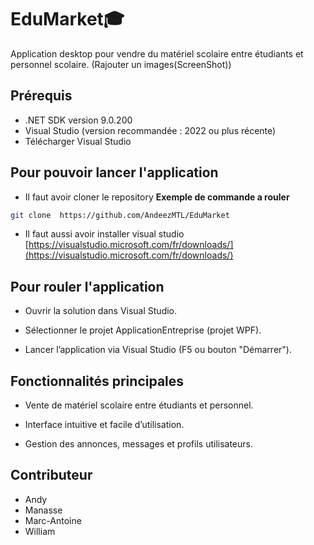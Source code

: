 # EduMarket🎓
Application desktop pour vendre du matériel scolaire entre étudiants et personnel scolaire.
(Rajouter un images(ScreenShot))

## Prérequis

- .NET SDK version 9.0.200
- Visual Studio (version recommandée : 2022 ou plus récente)
- Télécharger Visual Studio

## Pour pouvoir lancer l'application

- Il faut avoir cloner le repository
**Exemple de commande a rouler**
```bash
git clone  https://github.com/AndeezMTL/EduMarket
```

- Il faut aussi avoir installer visual studio
[https://visualstudio.microsoft.com/fr/downloads/](https://visualstudio.microsoft.com/fr/downloads/)

## Pour rouler l'application

- Ouvrir la solution dans Visual Studio.

- Sélectionner le projet ApplicationEntreprise (projet WPF).

- Lancer l’application via Visual Studio (F5 ou bouton "Démarrer").

## Fonctionnalités principales

- Vente de matériel scolaire entre étudiants et personnel.

- Interface intuitive et facile d’utilisation.

- Gestion des annonces, messages et profils utilisateurs.

## Contributeur
- Andy
- Manasse
- Marc-Antoine
- William
